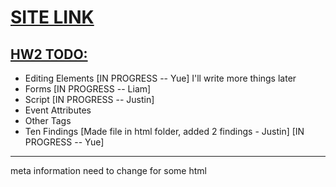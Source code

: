 # [SITE LINK](https://teamtracker-df799.firebaseapp.com)

## [HW2 TODO:](http://classes.pint.com/cse134b/homework/hw2.html)
- Editing Elements [IN PROGRESS -- Yue] I'll write more things later
- Forms [IN PROGRESS -- Liam]
- Script [IN PROGRESS -- Justin]
- Event Attributes
- Other Tags
- Ten Findings [Made file in html folder, added 2 findings - Justin] [IN PROGRESS -- Yue]
------------------------------------------
meta information need to change for some html
